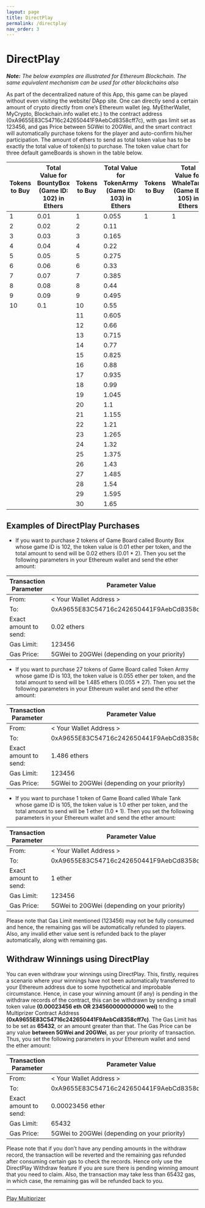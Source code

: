 ```yaml
---
layout: page
title: DirectPlay
permalink: /directplay
nav_order: 3
---
```

# DirectPlay

_**Note:** The below examples are illustrated for Ethereum Blockchain. The same equivalent mechanism can be used for other blockchains also_

As part of the decentralized nature of this App, this game can be played without even visiting the website/ DApp site. One can directly send a certain amount of crypto directly from one’s Ethereum wallet (eg. MyEtherWallet, MyCrypto, Blockchain.info wallet etc.) to the contract address (0xA9655E83C54716c242650441F9AebCd8358cff7c), with gas limit set as 123456, and gas Price between 5GWei to 20GWei, and the smart contract will automatically purchase tokens for the player and auto-confirm his/her participation. The amount of ethers to send as total token value has to be exactly the total value of token(s) to purchase. The token value chart for three default gameBoards is shown in the table below. 

|    Tokens to Buy    |    Total Value for BountyBox (Game ID: 102)   in Ethers    |    Tokens to Buy    |    Total Value for TokenArmy (Game ID: 103)   in Ethers    |    Tokens to Buy    |    Total Value for WhaleTank (Game ID: 105)   in Ethers    |
|---------------------|------------------------------------------------------------|---------------------|------------------------------------------------------------|---------------------|------------------------------------------------------------|
|    1                |    0.01                                                    |    1                |    0.055                                                   |    1                |    1                                                       |
|    2                |    0.02                                                    |    2                |    0.11                                                    |                     |                                                            |
|    3                |    0.03                                                    |    3                |    0.165                                                   |                     |                                                            |
|    4                |    0.04                                                    |    4                |    0.22                                                    |                     |                                                            |
|    5                |    0.05                                                    |    5                |    0.275                                                   |                     |                                                            |
|    6                |    0.06                                                    |    6                |    0.33                                                    |                     |                                                            |
|    7                |    0.07                                                    |    7                |    0.385                                                   |                     |                                                            |
|    8                |    0.08                                                    |    8                |    0.44                                                    |                     |                                                            |
|    9                |    0.09                                                    |    9                |    0.495                                                   |                     |                                                            |
|    10               |    0.1                                                     |    10               |    0.55                                                    |                     |                                                            |
|                     |                                                            |    11               |    0.605                                                   |                     |                                                            |
|                     |                                                            |    12               |    0.66                                                    |                     |                                                            |
|                     |                                                            |    13               |    0.715                                                   |                     |                                                            |
|                     |                                                            |    14               |    0.77                                                    |                     |                                                            |
|                     |                                                            |    15               |    0.825                                                   |                     |                                                            |
|                     |                                                            |    16               |    0.88                                                    |                     |                                                            |
|                     |                                                            |    17               |    0.935                                                   |                     |                                                            |
|                     |                                                            |    18               |    0.99                                                    |                     |                                                            |
|                     |                                                            |    19               |    1.045                                                   |                     |                                                            |
|                     |                                                            |    20               |    1.1                                                     |                     |                                                            |
|                     |                                                            |    21               |    1.155                                                   |                     |                                                            |
|                     |                                                            |    22               |    1.21                                                    |                     |                                                            |
|                     |                                                            |    23               |    1.265                                                   |                     |                                                            |
|                     |                                                            |    24               |    1.32                                                    |                     |                                                            |
|                     |                                                            |    25               |    1.375                                                   |                     |                                                            |
|                     |                                                            |    26               |    1.43                                                    |                     |                                                            |
|                     |                                                            |    27               |    1.485                                                   |                     |                                                            |
|                     |                                                            |    28               |    1.54                                                    |                     |                                                            |
|                     |                                                            |    29               |    1.595                                                   |                     |                                                            |
|                     |                                                            |    30               |    1.65                                                    |                     |                                                            |

## Examples of DirectPlay Purchases

*	If you want to purchase 2 tokens of Game Board called Bounty Box whose game ID is 102, the token value is 0.01 ether per token, and the total amount to send will be 0.02 ethers (0.01 * 2). Then you set the following parameters in your Ethereum wallet and send the ether amount: 

| Transaction   Parameter | Parameter Value                              |
|-------------------------|----------------------------------------------|
| From:                   | < Your Wallet Address >                        |
| To:                     | 0xA9655E83C54716c242650441F9AebCd8358cff7c                                   |
| Exact amount to send:   | 0.02 ethers                                  |
| Gas Limit:              | 123456                                       |
| Gas Price:              | 5GWei to 20GWei (depending on your priority) |

*	If you want to purchase 27 tokens of Game Board called Token Army whose game ID is 103, the token value is 0.055 ether per token, and the total amount to send will be 1.485 ethers (0.055 * 27). Then you set the following parameters in your Ethereum wallet and send the ether amount:

| Transaction   Parameter | Parameter Value                              |
|-------------------------|----------------------------------------------|
| From:                   | < Your Wallet Address >                        |
| To:                     | 0xA9655E83C54716c242650441F9AebCd8358cff7c                                   |
| Exact amount to send:   | 1.486 ethers                                  |
| Gas Limit:              | 123456                                       |
| Gas Price:              | 5GWei to 20GWei (depending on your priority) |

*	If you want to purchase 1 token of Game Board called Whale Tank whose game ID is 105, the token value is 1.0 ether per token, and the total amount to send will be 1 ether (1.0 * 1). Then you set the following parameters in your Ethereum wallet and send the ether amount: 

| Transaction   Parameter | Parameter Value                              |
|-------------------------|----------------------------------------------|
| From:                   | < Your Wallet Address >                        |
| To:                     | 0xA9655E83C54716c242650441F9AebCd8358cff7c                                   |
| Exact amount to send:   | 1 ether                                      |
| Gas Limit:              | 123456                                       |
| Gas Price:              | 5GWei to 20GWei (depending on your priority) |

Please note that Gas Limit mentioned (123456) may not be fully consumed and hence, the remaining gas will be automatically refunded to players. Also, any invalid ether value sent is refunded back to the player automatically, along with remaining gas. 

## Withdraw Winnings using DirectPlay

You can even withdraw your winnings using DirectPlay. This, firstly, requires a scenario where your winnings have not been automatically transferred to your Ethereum address due to some hypothetical and improbable circumstance. Hence, in case your winning amount (if any) is pending in the withdraw records of the contract, this can be withdrawn by sending a small token value **(0.00023456 eth OR 234560000000000 wei)** to the Multiprizer Contract Address **(0xA9655E83C54716c242650441F9AebCd8358cff7c)**. The Gas Limit has to be set as **65432**, or an amount greater than that. The Gas Price can be any value **between 5GWei and 20GWei**, as per your priority of transaction. Thus, you set the following parameters in your Ethereum wallet and send the ether amount:

| Transaction   Parameter | Parameter Value                              |
|-------------------------|----------------------------------------------|
| From:                   | < Your Wallet Address >                        |
| To:                     | 0xA9655E83C54716c242650441F9AebCd8358cff7c                                   |
| Exact amount to send:   | 0.00023456 ether                                      |
| Gas Limit:              | 65432                                        |
| Gas Price:              | 5GWei to 20GWei (depending on your priority) |

Please note that if you don’t have any pending amounts in the withdraw record, the transaction will be reverted and the remaining gas refunded after consuming certain gas to check the records. Hence only use the DirectPlay Withdraw feature if you are sure there is pending winning amount that you need to claim. Also, the transaction may take less than 65432 gas, in which case, the remaining gas will be refunded back to you. 

---
[Play Multiprizer](https://multiprizer.io)
